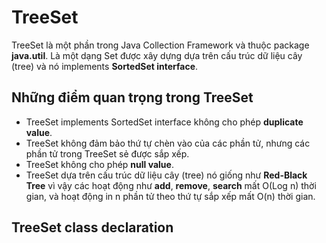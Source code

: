 # TreeSet
TreeSet là một phần trong Java Collection Framework và thuộc package **java.util**. Là một dạng Set được xây dựng dựa trên cấu trúc dữ liệu cây (tree) và nó implements **SortedSet interface**.
## Những điểm quan trọng trong TreeSet
- TreeSet implements SortedSet interface không cho phép **duplicate value**.
- TreeSet không đảm bảo thứ tự chèn vào của các phần tử, nhưng các phần tử trong TreeSet sẻ được sắp xếp.
- TreeSet không cho phép **null value**.
- TreeSet dựa trên cấu trúc dữ liệu cây (tree) nó giống như **Red-Black Tree** vì vậy các hoạt động như **add**, **remove**, **search** mất O(Log n) thời gian, và hoạt động in n phần tử theo thứ tự sắp xếp mất O(n) thời gian.

## TreeSet class declaration 